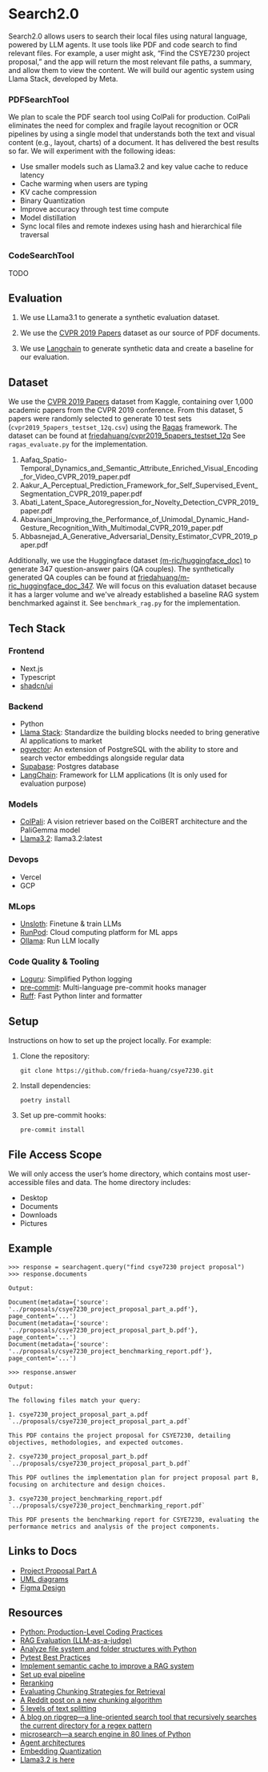 # Search2.0

Search2.0 allows users to search their local files using natural language, powered by LLM agents. It use tools like PDF and code search to find relevant files. For example, a user might ask, “Find the CSYE7230 project proposal,” and the app will return the most relevant file paths, a summary, and allow them to view the content. We will build our agentic system using Llama Stack, developed by Meta.

### PDFSearchTool
We plan to scale the PDF search tool using ColPali for production. ColPali eliminates the need for complex and fragile layout recognition or OCR pipelines by using a single model that understands both the text and visual content (e.g., layout, charts) of a document. It has delivered the best results so far. We will experiment with the following ideas:
- Use smaller models such as Llama3.2 and key value cache to reduce latency
- Cache warming when users are typing
- KV cache compression
- Binary Quantization
- Improve accuracy through test time compute
- Model distillation
- Sync local files and remote indexes using hash and hierarchical file traversal

### CodeSearchTool
TODO

## Evaluation

1. We use LLama3.1 to generate a synthetic evaluation dataset.

2. We use the [CVPR 2019 Papers](https://www.kaggle.com/datasets/paultimothymooney/cvpr-2019-papers) dataset as our source of PDF documents.

3. We use [Langchain](https://github.com/langchain-ai/langchain) to generate synthetic data and create a baseline for our evaluation.

## Dataset

We use the [CVPR 2019 Papers](https://www.kaggle.com/datasets/paultimothymooney/cvpr-2019-papers) dataset from Kaggle, containing over 1,000 academic papers from the CVPR 2019 conference. From this dataset, 5 papers were randomly selected to generate 10 test sets (`cvpr2019_5papers_testset_12q.csv`) using the [Ragas](https://docs.ragas.io/en/latest/index.html) framework. The dataset can be found at [friedahuang/cvpr2019_5papers_testset_12q](https://huggingface.co/datasets/friedahuang/cvpr2019_5papers_testset_12q) See `ragas_evaluate.py` for the implementation.

1.  Aafaq_Spatio-Temporal_Dynamics_and_Semantic_Attribute_Enriched_Visual_Encoding_for_Video_CVPR_2019_paper.pdf
2.  Aakur_A_Perceptual_Prediction_Framework_for_Self_Supervised_Event_Segmentation_CVPR_2019_paper.pdf
3.  Abati_Latent_Space_Autoregression_for_Novelty_Detection_CVPR_2019_paper.pdf
4.  Abavisani_Improving_the_Performance_of_Unimodal_Dynamic_Hand-Gesture_Recognition_With_Multimodal_CVPR_2019_paper.pdf
5.  Abbasnejad_A_Generative_Adversarial_Density_Estimator_CVPR_2019_paper.pdf

Additionally, we use the Huggingface dataset [(m-ric/huggingface_doc)](https://huggingface.co/datasets/m-ric/huggingface_doc) to generate 347 question-answer pairs (QA couples). The synthetically generated QA couples can be found at [friedahuang/m-ric_huggingface_doc_347](https://huggingface.co/datasets/friedahuang/m-ric_huggingface_doc_347). We will focus on this evaluation dataset because it has a larger volume and we've already established a baseline RAG system benchmarked against it. See `benchmark_rag.py` for the implementation.

## Tech Stack
### Frontend
- Next.js
- Typescript
- [shadcn/ui](https://ui.shadcn.com/)
### Backend
- Python
- [Llama Stack](https://github.com/meta-llama/llama-stack): Standardize the building blocks needed to bring generative AI applications to market
- [pgvector](https://github.com/pgvector/pgvector-python): An extension of PostgreSQL with the ability to store and search vector embeddings alongside regular data
- [Supabase](https://supabase.com/): Postgres database
- [LangChain](https://www.langchain.com/): Framework for LLM applications (It is only used for evaluation purpose)
### Models
- [ColPali](https://github.com/illuin-tech/colpali): A vision retriever based on the ColBERT architecture and the PaliGemma model
- [Llama3.2](https://ollama.com/library/llama3.2:latest): llama3.2:latest
### Devops
- Vercel
- GCP
### MLops
- [Unsloth](https://github.com/unslothai/unsloth): Finetune & train LLMs
- [RunPod](https://www.runpod.io/): Cloud computing platform for ML apps
- [Ollama](https://ollama.com/): Run LLM locally
### Code Quality & Tooling
- [Loguru](https://github.com/Delgan/loguru): Simplified Python logging
- [pre-commit](https://pre-commit.com/): Multi-language pre-commit hooks manager
- [Ruff](https://docs.astral.sh/ruff/): Fast Python linter and formatter

## Setup

Instructions on how to set up the project locally. For example:

1. Clone the repository:

   ```
   git clone https://github.com/frieda-huang/csye7230.git
   ```

2. Install dependencies:

   ```
   poetry install
   ```

3. Set up pre-commit hooks:
   ```
   pre-commit install
   ```

## File Access Scope

We will only access the user’s home directory, which contains most user-accessible files and data. The home directory includes:

- Desktop
- Documents
- Downloads
- Pictures

## Example

```
>>> response = searchagent.query("find csye7230 project proposal")
>>> response.documents

Output:

Document(metadata={'source': '../proposals/csye7230_project_proposal_part_a.pdf'}, page_content='...')
Document(metadata={'source': '../proposals/csye7230_project_proposal_part_b.pdf'}, page_content='...')
Document(metadata={'source': '../proposals/csye7230_project_benchmarking_report.pdf'}, page_content='...')

>>> response.answer

Output:

The following files match your query:

1. csye7230_project_proposal_part_a.pdf
`../proposals/csye7230_project_proposal_part_a.pdf`

This PDF contains the project proposal for CSYE7230, detailing objectives, methodologies, and expected outcomes.

2. csye7230_project_proposal_part_b.pdf
`../proposals/csye7230_project_proposal_part_b.pdf`

This PDF outlines the implementation plan for project proposal part B, focusing on architecture and design choices.

3. csye7230_project_benchmarking_report.pdf
`../proposals/csye7230_project_benchmarking_report.pdf`

This PDF presents the benchmarking report for CSYE7230, evaluating the performance metrics and analysis of the project components.
```

## Links to Docs
- [Project Proposal Part A](https://docs.google.com/document/d/1ojm1jtU8u-KRpF2hjG2bRb_PP1dPwSrfAUV27Sl0KeQ/edit?usp=sharing)
- [UML diagrams](https://drive.google.com/file/d/1AIpMmYtItZ8XGqRUUux1majA1Ue5sLSE/view?usp=sharing)
- [Figma Design](https://www.figma.com/design/H2o8kObQSkwgRQtMvehywK/CSYE7230?node-id=0-1&t=HTzYXd49McEctP41-1)
## Resources
- [Python: Production-Level Coding Practices](https://medium.com/red-buffer/python-production-level-coding-practices-4c39246e0233)
- [RAG Evaluation (LLM-as-a-judge)](https://huggingface.co/learn/cookbook/rag_evaluation)
- [Analyze file system and folder structures with Python](https://janakiev.com/blog/python-filesystem-analysis/)
- [Pytest Best Practices](https://realpython.com/pytest-python-testing/)
- [Implement semantic cache to improve a RAG system](https://huggingface.co/learn/cookbook/semantic_cache_chroma_vector_database)
- [Set up eval pipeline](https://www.youtube.com/watch?v=eLXF0VojuSs&t=140s)
- [Reranking](https://medium.com/google-cloud/reranking-3b5f351cb398)
- [Evaluating Chunking Strategies for Retrieval](https://research.trychroma.com/evaluating-chunking)
- [A Reddit post on a new chunking algorithm](https://www.reddit.com/r/LangChain/comments/1flhtxi/a_new_chunking_algorithm_proposal_semantically/)
- [5 levels of text splitting](https://github.com/FullStackRetrieval-com/RetrievalTutorials/blob/main/tutorials/LevelsOfTextSplitting/5_Levels_Of_Text_Splitting.ipynb)
- [A blog on ripgrep—a line-oriented search tool that recursively searches the current directory for a regex pattern](https://blog.burntsushi.net/ripgrep/)
- [microsearch—a search engine in 80 lines of Python](https://www.alexmolas.com/2024/02/05/a-search-engine-in-80-lines.html)
- [Agent architectures](https://langchain-ai.github.io/langgraph/concepts/agentic_concepts/)
- [Embedding Quantization](https://huggingface.co/blog/embedding-quantization)
- [Llama3.2 is here](https://ai.meta.com/blog/llama-3-2-connect-2024-vision-edge-mobile-devices/)
